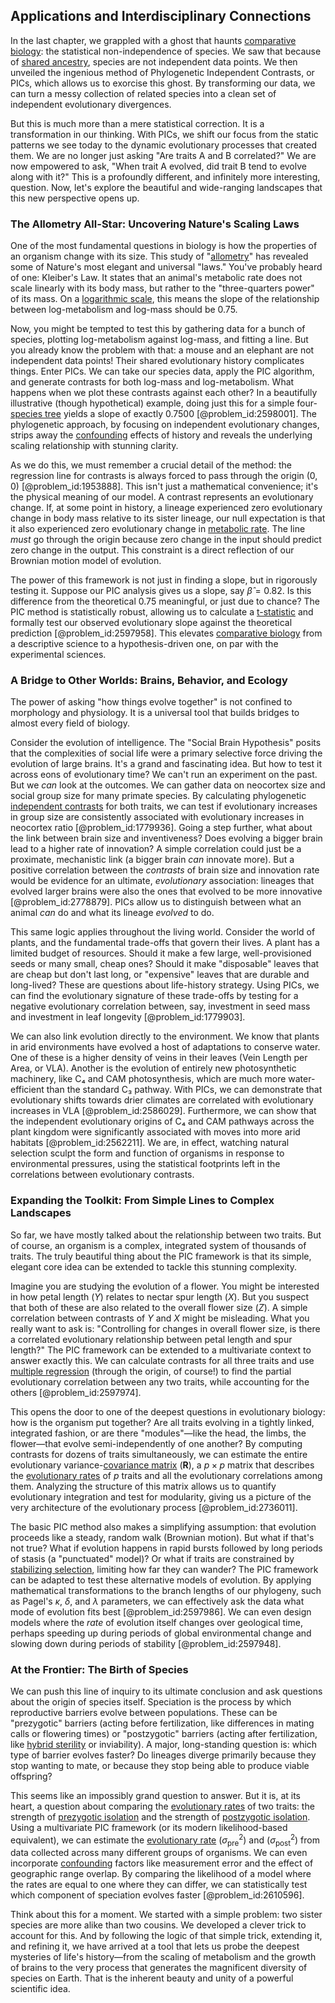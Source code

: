 ## Applications and Interdisciplinary Connections

In the last chapter, we grappled with a ghost that haunts [comparative biology](@article_id:165715): the statistical non-independence of species. We saw that because of [shared ancestry](@article_id:175425), species are not independent data points. We then unveiled the ingenious method of Phylogenetic Independent Contrasts, or PICs, which allows us to exorcise this ghost. By transforming our data, we can turn a messy collection of related species into a clean set of independent evolutionary divergences.

But this is much more than a mere statistical correction. It is a transformation in our thinking. With PICs, we shift our focus from the static patterns we see today to the dynamic evolutionary processes that created them. We are no longer just asking "Are traits A and B correlated?" We are now empowered to ask, "When trait A evolved, did trait B tend to evolve along with it?" This is a profoundly different, and infinitely more interesting, question. Now, let's explore the beautiful and wide-ranging landscapes that this new perspective opens up.

### The Allometry All-Star: Uncovering Nature's Scaling Laws

One of the most fundamental questions in biology is how the properties of an organism change with its size. This study of "[allometry](@article_id:170277)" has revealed some of Nature's most elegant and universal "laws." You've probably heard of one: Kleiber's Law. It states that an animal's metabolic rate does not scale linearly with its body mass, but rather to the "three-quarters power" of its mass. On a [logarithmic scale](@article_id:266614), this means the slope of the relationship between log-metabolism and log-mass should be $0.75$.

Now, you might be tempted to test this by gathering data for a bunch of species, plotting log-metabolism against log-mass, and fitting a line. But you already know the problem with that: a mouse and an elephant are not independent data points! Their shared evolutionary history complicates things. Enter PICs. We can take our species data, apply the PIC algorithm, and generate contrasts for both log-mass and log-metabolism. What happens when we plot these contrasts against each other? In a beautifully illustrative (though hypothetical) example, doing just this for a simple four-[species tree](@article_id:147184) yields a slope of exactly $0.7500$ [@problem_id:2598001]. The phylogenetic approach, by focusing on independent evolutionary changes, strips away the [confounding](@article_id:260132) effects of history and reveals the underlying scaling relationship with stunning clarity.

As we do this, we must remember a crucial detail of the method: the regression line for contrasts is always forced to pass through the origin $(0,0)$ [@problem_id:1953888]. This isn't just a mathematical convenience; it's the physical meaning of our model. A contrast represents an evolutionary change. If, at some point in history, a lineage experienced zero evolutionary change in body mass relative to its sister lineage, our null expectation is that it also experienced zero evolutionary change in [metabolic rate](@article_id:140071). The line *must* go through the origin because zero change in the input should predict zero change in the output. This constraint is a direct reflection of our Brownian motion model of evolution.

The power of this framework is not just in finding a slope, but in rigorously testing it. Suppose our PIC analysis gives us a slope, say $\hat{\beta} = 0.82$. Is this difference from the theoretical $0.75$ meaningful, or just due to chance? The PIC method is statistically robust, allowing us to calculate a [t-statistic](@article_id:176987) and formally test our observed evolutionary slope against the theoretical prediction [@problem_id:2597958]. This elevates [comparative biology](@article_id:165715) from a descriptive science to a hypothesis-driven one, on par with the experimental sciences.

### A Bridge to Other Worlds: Brains, Behavior, and Ecology

The power of asking "how things evolve together" is not confined to morphology and physiology. It is a universal tool that builds bridges to almost every field of biology.

Consider the evolution of intelligence. The "Social Brain Hypothesis" posits that the complexities of social life were a primary selective force driving the evolution of large brains. It's a grand and fascinating idea. But how to test it across eons of evolutionary time? We can't run an experiment on the past. But we *can* look at the outcomes. We can gather data on neocortex size and social group size for many primate species. By calculating phylogenetic [independent contrasts](@article_id:165125) for both traits, we can test if evolutionary increases in group size are consistently associated with evolutionary increases in neocortex ratio [@problem_id:1779936]. Going a step further, what about the link between brain size and inventiveness? Does evolving a bigger brain lead to a higher rate of innovation? A simple correlation could just be a proximate, mechanistic link (a bigger brain *can* innovate more). But a positive correlation between the *contrasts* of brain size and innovation rate would be evidence for an ultimate, *evolutionary* association: lineages that evolved larger brains were also the ones that evolved to be more innovative [@problem_id:2778879]. PICs allow us to distinguish between what an animal *can* do and what its lineage *evolved* to do.

This same logic applies throughout the living world. Consider the world of plants, and the fundamental trade-offs that govern their lives. A plant has a limited budget of resources. Should it make a few large, well-provisioned seeds or many small, cheap ones? Should it make "disposable" leaves that are cheap but don't last long, or "expensive" leaves that are durable and long-lived? These are questions about life-history strategy. Using PICs, we can find the evolutionary signature of these trade-offs by testing for a negative evolutionary correlation between, say, investment in seed mass and investment in leaf longevity [@problem_id:1779903].

We can also link evolution directly to the environment. We know that plants in arid environments have evolved a host of adaptations to conserve water. One of these is a higher density of veins in their leaves (Vein Length per Area, or VLA). Another is the evolution of entirely new photosynthetic machinery, like C₄ and CAM photosynthesis, which are much more water-efficient than the standard C₃ pathway. With PICs, we can demonstrate that evolutionary shifts towards drier climates are correlated with evolutionary increases in VLA [@problem_id:2586029]. Furthermore, we can show that the independent evolutionary origins of C₄ and CAM pathways across the plant kingdom were significantly associated with moves into more arid habitats [@problem_id:2562211]. We are, in effect, watching natural selection sculpt the form and function of organisms in response to environmental pressures, using the statistical footprints left in the correlations between evolutionary contrasts.

### Expanding the Toolkit: From Simple Lines to Complex Landscapes

So far, we have mostly talked about the relationship between two traits. But of course, an organism is a complex, integrated system of thousands of traits. The truly beautiful thing about the PIC framework is that its simple, elegant core idea can be extended to tackle this stunning complexity.

Imagine you are studying the evolution of a flower. You might be interested in how petal length ($Y$) relates to nectar spur length ($X$). But you suspect that both of these are also related to the overall flower size ($Z$). A simple correlation between contrasts of $Y$ and $X$ might be misleading. What you really want to ask is: "Controlling for changes in overall flower size, is there a correlated evolutionary relationship between petal length and spur length?" The PIC framework can be extended to a multivariate context to answer exactly this. We can calculate contrasts for all three traits and use [multiple regression](@article_id:143513) (through the origin, of course!) to find the partial evolutionary correlation between any two traits, while accounting for the others [@problem_id:2597974].

This opens the door to one of the deepest questions in evolutionary biology: how is the organism put together? Are all traits evolving in a tightly linked, integrated fashion, or are there "modules"—like the head, the limbs, the flower—that evolve semi-independently of one another? By computing contrasts for dozens of traits simultaneously, we can estimate the entire evolutionary variance-[covariance matrix](@article_id:138661) ($\mathbf{R}$), a $p \times p$ matrix that describes the [evolutionary rates](@article_id:201514) of $p$ traits and all the evolutionary correlations among them. Analyzing the structure of this matrix allows us to quantify evolutionary integration and test for modularity, giving us a picture of the very architecture of the evolutionary process [@problem_id:2736011].

The basic PIC method also makes a simplifying assumption: that evolution proceeds like a steady, random walk (Brownian motion). But what if that's not true? What if evolution happens in rapid bursts followed by long periods of stasis (a "punctuated" model)? Or what if traits are constrained by [stabilizing selection](@article_id:138319), limiting how far they can wander? The PIC framework can be adapted to test these alternative models of evolution. By applying mathematical transformations to the branch lengths of our phylogeny, such as Pagel's $\kappa$, $\delta$, and $\lambda$ parameters, we can effectively ask the data what mode of evolution fits best [@problem_id:2597986]. We can even design models where the *rate* of evolution itself changes over geological time, perhaps speeding up during periods of global environmental change and slowing down during periods of stability [@problem_id:2597948].

### At the Frontier: The Birth of Species

We can push this line of inquiry to its ultimate conclusion and ask questions about the origin of species itself. Speciation is the process by which reproductive barriers evolve between populations. These can be "prezygotic" barriers (acting before fertilization, like differences in mating calls or flowering times) or "postzygotic" barriers (acting after fertilization, like [hybrid sterility](@article_id:152931) or inviability). A major, long-standing question is: which type of barrier evolves faster? Do lineages diverge primarily because they stop wanting to mate, or because they stop being able to produce viable offspring?

This seems like an impossibly grand question to answer. But it is, at its heart, a question about comparing the [evolutionary rates](@article_id:201514) of two traits: the strength of [prezygotic isolation](@article_id:153306) and the strength of [postzygotic isolation](@article_id:150139). Using a multivariate PIC framework (or its modern likelihood-based equivalent), we can estimate the [evolutionary rate](@article_id:192343) ($\sigma^2_{\text{pre}}$) and ($\sigma^2_{\text{post}}$) from data collected across many different groups of organisms. We can even incorporate [confounding](@article_id:260132) factors like measurement error and the effect of geographic range overlap. By comparing the likelihood of a model where the rates are equal to one where they can differ, we can statistically test which component of speciation evolves faster [@problem_id:2610596].

Think about this for a moment. We started with a simple problem: two sister species are more alike than two cousins. We developed a clever trick to account for this. And by following the logic of that simple trick, extending it, and refining it, we have arrived at a tool that lets us probe the deepest mysteries of life's history—from the scaling of metabolism and the growth of brains to the very process that generates the magnificent diversity of species on Earth. That is the inherent beauty and unity of a powerful scientific idea.